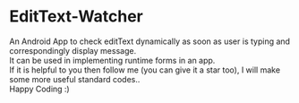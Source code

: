 # EditText-Watcher  
An Android App to check editText dynamically as soon as user is typing and correspondingly display message.  
It can be used in implementing runtime forms in an app.  
If it is helpful to you then follow me (you can give it a star too), I will make some more useful standard codes..  
Happy Coding :)  
